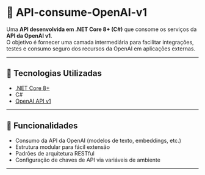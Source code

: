 # 🤖 API-consume-OpenAI-v1

Uma **API desenvolvida em .NET Core 8+ (C#)** que consome os serviços da **API da OpenAI v1**.  
O objetivo é fornecer uma camada intermediária para facilitar integrações, testes e consumo seguro dos recursos da OpenAI em aplicações externas.

---

## 🚀 Tecnologias Utilizadas

- [.NET Core 8+](https://dotnet.microsoft.com/)
- C#
- [OpenAI API v1](https://platform.openai.com/docs/api-reference)

---

## 🧩 Funcionalidades

- Consumo da API da OpenAI (modelos de texto, embeddings, etc.)
- Estrutura modular para fácil extensão
- Padrões de arquitetura RESTful
- Configuração de chaves de API via variáveis de ambiente

---
